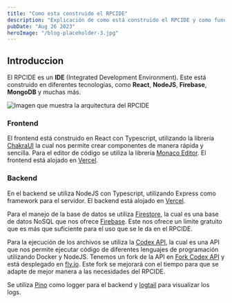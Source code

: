 ```yaml
---
title: "Como esta construido el RPCIDE"
description: "Explicación de como está construido el RPCIDE y como funciona, así como los componentes que lo conforman."
pubDate: "Aug 26 2023"
heroImage: "/blog-placeholder-3.jpg"
---
```


## Introduccion

El RPCIDE es un **IDE** (Integrated Development Environment). Este está construido en diferentes tecnologías, como **React**, **NodeJS**, **Firebase**, **MongoDB** y muchas más.

![Imagen que muestra la arquitectura del RPCIDE](https://firebasestorage.googleapis.com/v0/b/blog-e296e.appspot.com/o/posts%2Frelease-rpcide%2Farchitect.png?alt=media&token=32db72f5-57e0-4b70-8782-e2c42816d502)

### Frontend

El frontend está construido en React con Typescript, utilizando la librería [ChakraUI](https://chakra-ui.com/) la cual nos permite crear componentes de manera rápida y sencilla. Para el editor de código se utiliza la librería [Monaco Editor](https://www.npmjs.com/package/@monaco-editor/react). El frontend está alojado en [Vercel](https://vercel.com).

### Backend

En el backend se utiliza NodeJS con Typescript, utilizando Express como framework para el servidor. El backend está alojado en [Vercel](https://vercel.com).

Para el manejo de la base de datos se utiliza [Firestore](https://firebase.google.com/docs/firestore), la cual es una base de datos NoSQL que nos ofrece [Firebase](https://firebase.google.com/). Este nos ofrece un limite gratuito que es más que suficiente para el uso que se le da en el RPCIDE.

Para la ejecución de los archivos se utiliza la [Codex API](https://github.com/Jaagrav/CodeX-API), la cual es una API que nos permite ejecutar código de diferentes lenguajes de programación utilizando Docker y NodeJS. Tenemos un fork de la API en [Fork Codex API](https://github.com/rpcide/CodeX-API) y está desplegado en [fly.io](https://fly.io). Este fork se mejorará con el tiempo para que se adapte de mejor manera a las necesidades del RPCIDE.

Se utiliza [Pino](https://github.com/pinojs/pino-http) como logger para el backend y [logtail](https://betterstack.com/logs) para visualizar los logs.
